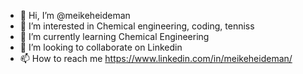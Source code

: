 - 👋 Hi, I’m @meikeheideman
- 👀 I’m interested in Chemical engineering, coding, tenniss
- 🌱 I’m currently learning Chemical Engineering
- 💞️ I’m looking to collaborate on Linkedin
- 📫 How to reach me https://www.linkedin.com/in/meikeheideman/

<!---
meikeheideman/meikeheideman is a ✨ special ✨ repository because its `README.md` (this file) appears on your GitHub profile.
You can click the Preview link to take a look at your changes.
--->
